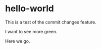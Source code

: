 # hello-world

This is a test of the commit changes feature.

I want to see more green.

Here we go.
